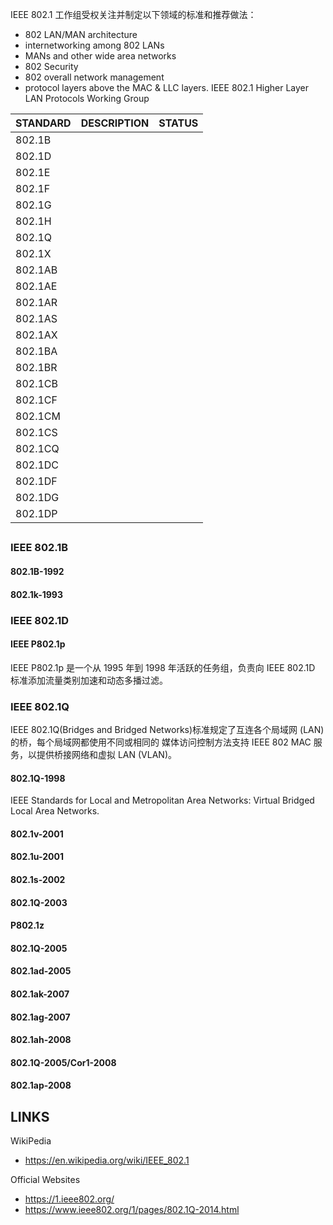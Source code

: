 <!-- The IEEE 802.1 Working Group is chartered to concern itself with and develop standards and recommended practices in the 
following areas: -->
IEEE 802.1 工作组受权关注并制定以下领域的标准和推荐做法：

* 802 LAN/MAN architecture
* internetworking among 802 LANs
* MANs and other wide area networks
* 802 Security
* 802 overall network management
* protocol layers above the MAC & LLC layers.
IEEE 802.1 Higher Layer LAN Protocols Working Group


| STANDARD | DESCRIPTION | STATUS |
|:-------- |:----------- |:------ |
| 802.1B  |
| 802.1D  |
| 802.1E  |
| 802.1F  |
| 802.1G  |
| 802.1H  |
| 802.1Q  |
| 802.1X  |
| 802.1AB |
| 802.1AE |
| 802.1AR |
| 802.1AS |
| 802.1AX |
| 802.1BA |
| 802.1BR |
| 802.1CB |
| 802.1CF |
| 802.1CM |
| 802.1CS |
| 802.1CQ |
| 802.1DC |
| 802.1DF |
| 802.1DG |
| 802.1DP |


## 

### IEEE 802.1B

#### 802.1B-1992

#### 802.1k-1993

### IEEE 802.1D

#### IEEE P802.1p

<!-- IEEE P802.1p was a task group active from 1995 to 1998, responsible for adding traffic class expediting and dynamic 
multicast filtering to the IEEE 802.1D standard. -->

IEEE P802.1p 是一个从 1995 年到 1998 年活跃的任务组，负责向 IEEE 802.1D 标准添加流量类别加速和动态多播过滤。

### IEEE 802.1Q

IEEE 802.1Q(Bridges and Bridged Networks)标准规定了互连各个局域网 (LAN) 的桥，每个局域网都使用不同或相同的
媒体访问控制方法支持 IEEE 802 MAC 服务，以提供桥接网络和虚拟 LAN (VLAN)。

#### 802.1Q-1998

IEEE Standards for Local and Metropolitan Area Networks: Virtual Bridged Local Area Networks.

#### 802.1v-2001

#### 802.1u-2001

#### 802.1s-2002

#### 802.1Q-2003

#### P802.1z

#### 802.1Q-2005

#### 802.1ad-2005

#### 802.1ak-2007

#### 802.1ag-2007

#### 802.1ah-2008

#### 802.1Q-2005/Cor1-2008

#### 802.1ap-2008




## LINKS

WikiPedia

* <https://en.wikipedia.org/wiki/IEEE_802.1>

Official Websites

* <https://1.ieee802.org/>
* <https://www.ieee802.org/1/pages/802.1Q-2014.html>
